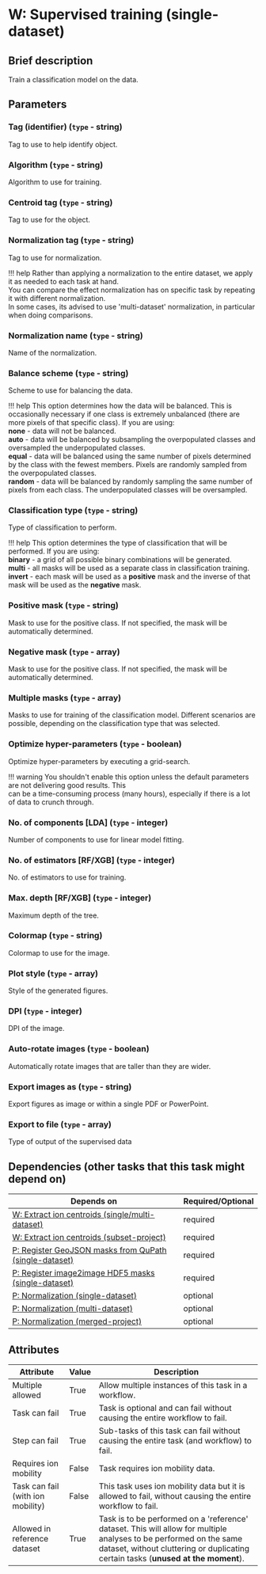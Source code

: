 # W: Supervised training (single-dataset)

## Brief description
Train a classification model on the data.

## Parameters
### **Tag (identifier)** (`type` - string)

Tag to use to help identify object.

### **Algorithm** (`type` - string)

Algorithm to use for training.

### **Centroid tag** (`type` - string)

Tag to use for the object.

### **Normalization tag** (`type` - string)

Tag to use for normalization.

!!! help
    Rather than applying a normalization to the entire dataset, we apply it as needed to each task at hand.<br> You can compare the effect normalization has on specific task by repeating it with different normalization.<br> In some cases, its advised to use 'multi-dataset' normalization, in particular when doing comparisons.
### **Normalization name** (`type` - string)

Name of the normalization.

### **Balance scheme** (`type` - string)

Scheme to use for balancing the data.

!!! help
    This option determines how the data will be balanced. This is occasionally necessary if one class is extremely unbalanced (there are more pixels of that specific class). If you are using:<br><b>none</b> - data will not be balanced.<br><b>auto</b> - data will be balanced by subsampling the overpopulated classes and oversampled the underpopulated classes.<br><b>equal</b> - data will be balanced using the same number of pixels determined by the class with the fewest members. Pixels are randomly sampled from the overpopulated classes.<br><b>random</b> - data will be balanced by randomly sampling the same number of pixels from each class. The underpopulated classes will be oversampled.
### **Classification type** (`type` - string)

Type of classification to perform.

!!! help
    This option determines the type of classification that will be performed. If you are using:<br><b>binary</b> - a grid of all possible binary combinations will be generated.<br><b>multi</b> - all masks will be used as a separate class in classification training.<br><b>invert</b> - each mask will be used as a <b>positive</b> mask and the inverse of that mask will be used as the <b>negative</b> mask.
### **Positive mask** (`type` - string)

Mask to use for the positive class. If not specified, the mask will be automatically determined.

### **Negative mask** (`type` - array)

Mask to use for the positive class. If not specified, the mask will be automatically determined.

### **Multiple masks** (`type` - array)

Masks to use for training of the classification model. Different scenarios are possible, depending on the classification type that was selected.

### **Optimize hyper-parameters** (`type` - boolean)

Optimize hyper-parameters by executing a grid-search.

!!! warning
    You shouldn't enable this option unless the default parameters are not delivering good results. This<br> can be a time-consuming process (many hours), especially if there is a lot of data to crunch through.
### **No. of components [LDA]** (`type` - integer)

Number of components to use for linear model fitting.

### **No. of estimators [RF/XGB]** (`type` - integer)

No. of estimators to use for training.

### **Max. depth [RF/XGB]** (`type` - integer)

Maximum depth of the tree.

### **Colormap** (`type` - string)

Colormap to use for the image.

### **Plot style** (`type` - array)

Style of the generated figures.

### **DPI** (`type` - integer)

DPI of the image.

### **Auto-rotate images** (`type` - boolean)

Automatically rotate images that are taller than they are wider.

### **Export images as** (`type` - string)

Export figures as image or within a single PDF or PowerPoint.

### **Export to file** (`type` - array)

Type of output of the supervised data




## Dependencies (other tasks that this task might depend on)
| Depends on                                                                             | Required/Optional   |
|----------------------------------------------------------------------------------------|---------------------|
| [W: Extract ion centroids (single/multi-dataset)](wf_mz_extract_centroids.md)          | required            |
| [W: Extract ion centroids (subset-project)](wf_mz_extract_centroids_subset.md)         | required            |
| [P: Register GeoJSON masks from QuPath (single-dataset)](pre_geojson_registration.md)  | required            |
| [P: Register image2image HDF5 masks (single-dataset)](pre_image2image_registration.md) | required            |
| [P: Normalization (single-dataset)](pre_normalization_single.md)                       | optional            |
| [P: Normalization (multi-dataset)](pre_normalization_multi.md)                         | optional            |
| [P: Normalization (merged-project)](pre_normalization_project.md)                      | optional            |



## Attributes
| Attribute                         | Value   | Description                                                                                                                                                                                              |
|-----------------------------------|---------|----------------------------------------------------------------------------------------------------------------------------------------------------------------------------------------------------------|
| Multiple allowed                  | True    | Allow multiple instances of this task in a workflow.                                                                                                                                                     |
| Task can fail                     | True    | Task is optional and can fail without causing the entire workflow to fail.                                                                                                                               |
| Step can fail                     | True    | Sub-tasks of this task can fail without causing the entire task (and workflow) to fail.                                                                                                                  |
| Requires ion mobility             | False   | Task requires ion mobility data.                                                                                                                                                                         |
| Task can fail (with ion mobility) | False   | This task uses ion mobility data but it is allowed to fail, without causing the entire workflow to fail.                                                                                                 |
| Allowed in reference dataset      | True    | Task is to be performed on a 'reference' dataset. This will allow for multiple analyses to be performed on the same dataset, without cluttering or duplicating certain tasks (**unused at the moment**). |